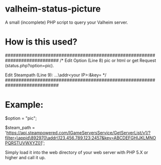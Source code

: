 # valheim-status-picture
A small (incomplete) PHP script to query your Valheim server.

# How is this used?
############################################################################
/*
Edit Option (Line 8)
pic or html or get Request (status.php?option=pic).

Edit Steampath (Line 9):
...\addr\<your IP>:<your QueryPort>&key=<Your SteamAPI Key>
*/
############################################################################
# Example:
$option = "pic";
  
$steam_path = 'https://api.steampowered.com/IGameServersService/GetServerList/v1/?filter=\appid\892970\addr\123.456.789.123:2457&key=ABCDEFGHIJKLMNOPQRSTUVWXYZ01';
  
Simply load it into the web directory of your web server with PHP 5.X or higher and call it up.
